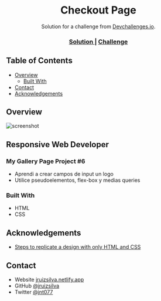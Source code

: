 <!-- Please update value in the {}  -->

<h1 align="center">Checkout Page</h1>

<div align="center">
   Solution for a challenge from  <a href="http://devchallenges.io" target="_blank">Devchallenges.io</a>.
</div>

<div align="center">
  <h3>
    <a href="https://devchellenges-project-6.netlify.app/" target="_blank">
      Solution
    </a>
    <span> | </span>
    <a href="https://devchallenges.io/challenges/0J1NxxGhOUYVqihwegfO" target="_blank">
      Challenge
    </a>
  </h3>
</div>

<!-- TABLE OF CONTENTS -->

## Table of Contents

- [Overview](#overview)
  - [Built With](#built-with)
- [Contact](#contact)
- [Acknowledgements](#acknowledgements)

<!-- OVERVIEW -->

## Overview

![screenshot](https://awesomescreenshot.s3.amazonaws.com/image/1849999/7055249-1220e344260400e2bdb7de0dc3392ed9.png?X-Amz-Algorithm=AWS4-HMAC-SHA256&X-Amz-Credential=AKIAJSCJQ2NM3XLFPVKA%2F20210405%2Fus-east-1%2Fs3%2Faws4_request&X-Amz-Date=20210405T030803Z&X-Amz-Expires=28800&X-Amz-SignedHeaders=host&X-Amz-Signature=c1f6f6a159f72620d011ba5a73a6a1aff004dfb14bb88fbaf6b2eb104e6bacd9)

## Responsive Web Developer

### My Gallery Page Project #6

- Aprendi a crear campos de input un logo
- Utilice pseudoelementos, flex-box y medias queries

### Built With

<!-- This section should list any major frameworks that you built your project using. Here are a few examples.-->

- HTML
- CSS

## Acknowledgements

<!-- This section should list any articles or add-ons/plugins that helps you to complete the project. This is optional but it will help you in the future. For exmpale -->

- [Steps to replicate a design with only HTML and CSS](https://devchallenges-blogs.web.app/how-to-replicate-design/)

## Contact

- Website [jruizsilva.netlify.app](https://jruizsilva.netlify.app)
- GitHub [@jruizsilva](https://github.com/jruizsilva)
- Twitter [@jnt077](https://twitter.com/jnt077)
